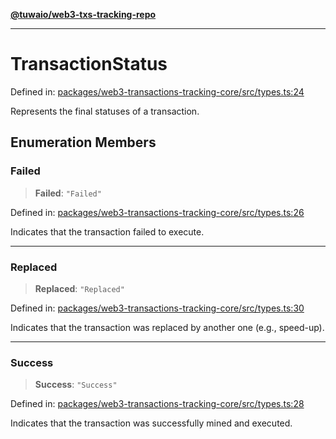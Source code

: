 [**@tuwaio/web3-txs-tracking-repo**](../../../README.md)

***

# TransactionStatus

Defined in: [packages/web3-transactions-tracking-core/src/types.ts:24](https://github.com/TuwaIO/web3-transactions-tracking/blob/65f363300724bdf9b035eaffd2ca6ee39c3a7709/packages/web3-transactions-tracking-core/src/types.ts#L24)

Represents the final statuses of a transaction.

## Enumeration Members

### Failed

> **Failed**: `"Failed"`

Defined in: [packages/web3-transactions-tracking-core/src/types.ts:26](https://github.com/TuwaIO/web3-transactions-tracking/blob/65f363300724bdf9b035eaffd2ca6ee39c3a7709/packages/web3-transactions-tracking-core/src/types.ts#L26)

Indicates that the transaction failed to execute.

***

### Replaced

> **Replaced**: `"Replaced"`

Defined in: [packages/web3-transactions-tracking-core/src/types.ts:30](https://github.com/TuwaIO/web3-transactions-tracking/blob/65f363300724bdf9b035eaffd2ca6ee39c3a7709/packages/web3-transactions-tracking-core/src/types.ts#L30)

Indicates that the transaction was replaced by another one (e.g., speed-up).

***

### Success

> **Success**: `"Success"`

Defined in: [packages/web3-transactions-tracking-core/src/types.ts:28](https://github.com/TuwaIO/web3-transactions-tracking/blob/65f363300724bdf9b035eaffd2ca6ee39c3a7709/packages/web3-transactions-tracking-core/src/types.ts#L28)

Indicates that the transaction was successfully mined and executed.
